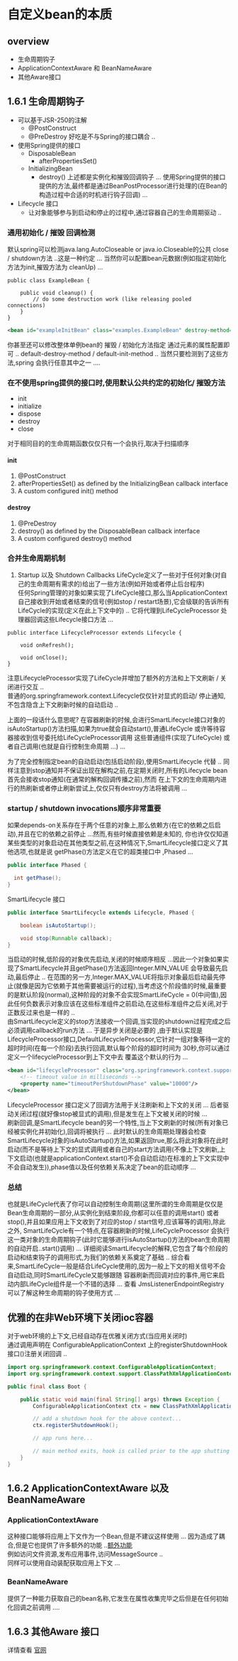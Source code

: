 # 自定义bean的本质
## overview
- 生命周期钩子
- ApplicationContextAware 和 BeanNameAware
- 其他Aware接口

## 1.6.1 生命周期钩子
- 可以基于JSR-250的注解
  - @PostConstruct
  - @PreDestroy
  好吃是不与Spring的接口耦合 ..
- 使用Spring提供的接口
  - DisposableBean 
    - afterPropertiesSet()
  - InitializingBean 
    - destroy()
上述都是实例化和摧毁回调钩子 ...
使用Spring提供的接口提供的方法,最终都是通过BeanPostProcessor进行处理的(在Bean的构造过程中合适的时机进行钩子回调) ...
- Lifecycle 接口
  - 让对象能够参与到启动和停止的过程中,通过容器自己的生命周期驱动 ..

### 通用初始化 / 摧毁 回调检测
默认spring可以检测java.lang.AutoCloseable or java.io.Closeable的公共 close / shutdown方法 ..这是一种约定 ...
当然你可以配置bean元数据(例如指定初始化方法为init,摧毁方法为 cleanUp) ...
```text
public class ExampleBean {

    public void cleanup() {
        // do some destruction work (like releasing pooled connections)
    }
}
```
```xml
<bean id="exampleInitBean" class="examples.ExampleBean" destroy-method="cleanup"/>
```
你甚至还可以修改整体单例bean的 摧毁 / 初始化方法指定
通过<beans>元素的属性配置即可 .. default-destroy-method / default-init-method ..
当然只要检测到了这些方法,spring 会执行任意其中之一 ....

### 在不使用spring提供的接口时,使用默认公共约定的初始化/ 摧毁方法
- init
- initialize
- dispose
- destroy
- close

对于相同目的的生命周期函数仅仅只有一个会执行,取决于扫描顺序
#### init
1. @PostConstruct
2. afterPropertiesSet() as defined by the InitializingBean callback interface
3. A custom configured init() method
#### destroy
1. @PreDestroy
2. destroy() as defined by the DisposableBean callback interface
3. A custom configured destroy() method
### 合并生命周期机制
1. Startup 以及 Shutdown Callbacks
LifeCycle定义了一些对于任何对象(对自己的生命周期有需求的)给出了一些方法(例如开始或者停止后台程序) \
任何Spring管理的对象如果实现了LifeCycle接口,那么当ApplicationContext自己接收到开始或者结束的信号(例如stop / restart场景),它会级联的告诉所有LifeCycle的实现(定义在此上下文中的) ..
它将代理到LifeCycleProcessor 处理器回调这些Lifecycle接口方法 ...
```class
public interface LifecycleProcessor extends Lifecycle {

    void onRefresh();

    void onClose();
}
```
注意LifecycleProcessor实现了LifeCycle并增加了额外的方法和上下文刷新 / 关闭进行交互 .. \
普通的org.springframework.context.Lifecycle仅仅针对显式的启动/ 停止通知,不包含隐含上下文刷新时候的自动启动 ..

上面的一段话什么意思呢? 在容器刷新的时候,会进行SmartLifecycle接口对象的 isAutoStartup()方法扫描,如果为true就会自动start(),普通LifeCycle 或许等待容器接收到信号委托给LifeCycleProcessor调用
这些普通组件(实现了LifeCycle)  或者自己调用(也就是自行控制生命周期 ...) ...

为了完全控制指定bean的自动启动(包括启动阶段),使用SmartLifecycle 代替 ..
同样注意到stop通知并不保证出现在解构之前,在定期关闭时,所有的Lifecycle bean首先会接收stop通知(在通常的解构回调传播之前),然而
在上下文的生命周期内进行的热刷新或者停止刷新尝试上,仅仅只有destroy方法将被调用 ...

### startup / shutdown invocations顺序非常重要
如果depends-on关系存在于两个任意的对象上,那么依赖方(在它的依赖之后启动),并且在它的依赖之前停止 ...然而,有些时候直接依赖是未知的,
你也许仅仅知道某些类型的对象启动在其他类型之前,在这种情况下,SmartLifecycle接口定义了其他选项,也就是说 getPhase()方法定义在它的超类接口中 ,Phased ...
```java
public interface Phased {

  int getPhase();
}
```
SmartLifecycle 接口
```java
public interface SmartLifecycle extends Lifecycle, Phased {

    boolean isAutoStartup();

    void stop(Runnable callback);
}
```
当启动的时候,低阶段的对象优先启动,关闭的时候顺序相反 ...因此一个对象如果实现了SmartLifecycle并且getPhase()方法返回Integer.MIN_VALUE 会导致最先启动,最后停止 ..
在范围的另一方,Integer.MAX_VALUE将指示对象最后启动最先停止(就像是因为它依赖于其他需要被运行的过程),当考虑这个阶段值的时候,最重要的是默认阶段(normal),这种阶段的对象不会实现SmartLifeCycle
= 0(中间值),因此任何负数表示对象应该在这些标准组件之前启动,在这些标准组件之后关闭,对于正数反过来也是一样的 .. \
由SmartLifecycle定义的stop方法接收一个回调,当实现的shutdown过程完成之后必须调用callback的run方法 ... 于是异步关闭是必要的 ,由于默认实现是
LifecycleProcessor接口,DefaultLifecycleProcessor,它针对一组对象等待一定的超时时间(在每一个阶段)去执行回调,默认每个阶段的超时时间为 30秒,你可以通过定义一个lifecycleProcessor到上下文中去
覆盖这个默认的行为 ... 
```xml
<bean id="lifecycleProcessor" class="org.springframework.context.support.DefaultLifecycleProcessor">
    <!-- timeout value in milliseconds -->
    <property name="timeoutPerShutdownPhase" value="10000"/>
</bean>
```
LifecycleProcessor 接口定义了回调方法用于关注刷新和上下文的关闭 ...
后者驱动关闭过程(就好像stop被显式的调用),但是发生在上下文被关闭的时候 ... \
刷新回调,是SmartLifecycle bean的另一个特性,当上下文刷新的时候(所有对象已经被实例化并初始化),回调将被执行 ...
此时默认的生命周期处理器会检查SmartLifecycle对象的isAutoStartup()方法,如果返回true,那么将此对象将在此时启动(而不是等待上下文的显式调用或者自己的start方法调用(不像上下文刷新,上下文启动(也就是applicationContext.start()不会自动启动)在标准的上下文实现中不会自动发生)),phase值以及任何依赖关系决定了bean的启动顺序 ...

### 总结
也就是LifeCycle代表了你可以自动控制生命周期(这里所谓的生命周期是仅仅是Bean生命周期的一部分,从实例化到结束阶段,你都可以任意的调用start() 或者 stop(),并且如果应用上下文收到了对应的stop / start信号,应该幂等的调用),除此之外,
SmartLifeCycle有一个特点,在容器刷新的时候,LifeCycleProcessor 会执行这一类对象的生命周期钩子(此时它能够进行isAutoStartup()方法的bean生命周期的自动开启..start()调用) ...
详细阅读SmartLifecycle的解释,它包含了每个阶段的启动和结束钩子的调用形式,为我们的依赖关系奠定了基础 .. 综合看来,SmartLifeCycle一般是结合LifeCycle使用的,因为一般上下文的相关信号不会自动启动,同时SmartLifeCycle又能够跟随
容器刷新而回调对应的事件,用它来启动内部LifeCycle组件是一个不错的选择 ... 查看 JmsListenerEndpointRegistry 可以了解这种生命周期的钩子使用方式 ...

## 优雅的在非Web环境下关闭ioc容器
对于web环境的上下文,已经自动存在优雅关闭方式(当应用关闭时) \
通过调用声明在 ConfigurableApplicationContext 上的registerShutdownHook接口()注册关闭回调 ..
```java
import org.springframework.context.ConfigurableApplicationContext;
import org.springframework.context.support.ClassPathXmlApplicationContext;

public final class Boot {

    public static void main(final String[] args) throws Exception {
        ConfigurableApplicationContext ctx = new ClassPathXmlApplicationContext("beans.xml");

        // add a shutdown hook for the above context...
        ctx.registerShutdownHook();

        // app runs here...

        // main method exits, hook is called prior to the app shutting down...
    }
}
```

## 1.6.2 ApplicationContextAware 以及 BeanNameAware
### ApplicationContextAware
这种接口能够将应用上下文作为一个Bean,但是不建议这样使用 ... 因为造成了耦合,但是它也提供了许多额外的功能 ..[额外功能](1.15-application-context-additional-capabilities.md) \
例如访问文件资源,发布应用事件,访问MessageSource .. \
同样可以使用自动装配获取应用上下文 ...
### BeanNameAware
提供了一种能力获取自己的bean名称,它发生在属性收集完毕之后但是在任何初始化回调之前调用 ....
## 1.6.3 其他Aware 接口
详情查看 [官网](https://docs.spring.io/spring-framework/docs/current/reference/html/core.html#aware-list)



